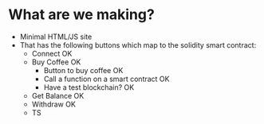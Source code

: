 # What are we making?

- Minimal HTML/JS site
- That has the following buttons which map to the solidity smart contract:
  - Connect OK
  - Buy Coffee OK
    - Button to buy coffee OK
    - Call a function on a smart contract OK
    - Have a test blockchain? OK
  - Get Balance OK
  - Withdraw OK
  - TS
